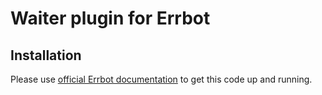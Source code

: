 # Waiter plugin for Errbot

## Installation

Please use [official Errbot documentation](http://errbot.io/en/latest/index.html) to get this code up and running.
